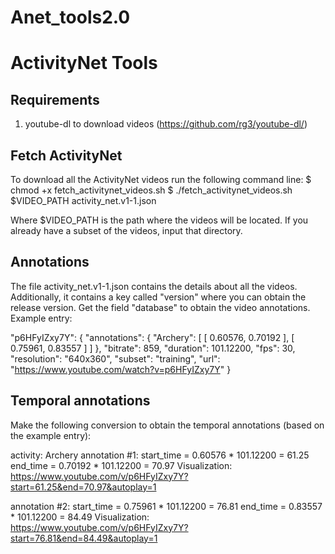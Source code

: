 # Anet_tools2.0

ActivityNet Tools
=================

Requirements
------------
 1. youtube-dl to download videos (https://github.com/rg3/youtube-dl/)

Fetch ActivityNet
-----------------
To download all the ActivityNet videos run the following command line:
 $ chmod +x fetch_activitynet_videos.sh
 $ ./fetch_activitynet_videos.sh $VIDEO_PATH activity_net.v1-1.json

Where $VIDEO_PATH is the path where the videos will be located. If you already 
have a subset of the videos, input that directory.

Annotations
-----------
The file activity_net.v1-1.json contains the details about all the videos.
Additionally, it contains a key called "version" where you can obtain the 
release version.
Get the field "database" to obtain the video annotations. Example entry:

"p6HFyIZxy7Y": {
            "annotations": {
                "Archery": [
                    [
                        0.60576, 
                        0.70192
                    ], 
                    [
                        0.75961, 
                        0.83557
                    ]
                ]
            }, 
            "bitrate": 859, 
            "duration": 101.12200, 
            "fps": 30, 
            "resolution": "640x360", 
            "subset": "training", 
            "url": "https://www.youtube.com/watch?v=p6HFyIZxy7Y"
        }

Temporal annotations
--------------------
Make the following conversion to obtain the temporal 
annotations (based on the example entry):

activity: Archery
annotation #1:
  start_time = 0.60576 * 101.12200 = 61.25
  end_time = 0.70192 * 101.12200 = 70.97
Visualization: https://www.youtube.com/v/p6HFyIZxy7Y?start=61.25&end=70.97&autoplay=1

annotation #2:
  start_time = 0.75961 * 101.12200 = 76.81
  end_time = 0.83557 * 101.12200 = 84.49
Visualization: https://www.youtube.com/v/p6HFyIZxy7Y?start=76.81&end=84.49&autoplay=1
